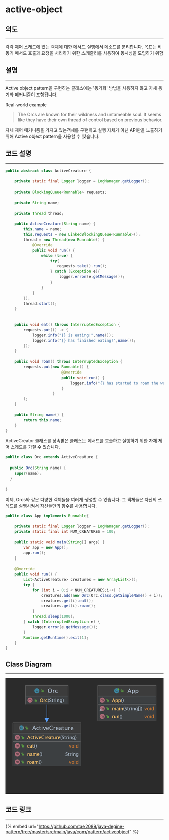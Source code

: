 # active-object

## 의도

---

각각 제어 스레드에 있는 객체에 대한 메서드 실행에서 메소드를 분리합니다. 목표는 비동기 메서드 호출과 요청을 처리하기 위한 스케줄러를 사용하여 동시성을 도입하기 위함

## 설명

---

Active object pattern을 구현하는 클래스에는 '동기화' 방법을 사용하지 않고 자체 동기화 메커니즘이 포함됩니다.

Real-world example

> The Orcs are known for their wildness and untameable soul. It seems like they have their own thread of control based on previous behavior.

자체 제어 매커니즘을 가지고 있는객체를 구현하고 실행 자체가 아닌 API만을 노출하기 위해 Active object pattern을 사용할 수 있습니다.

## 코드 설명

---

```java
public abstract class ActiveCreature {

    private static final Logger logger = LogManager.getLogger();

    private BlockingQueue<Runnable> requests;

    private String name;

    private Thread thread;

    public ActiveCreature(String name) {
        this.name = name;
        this.requests = new LinkedBlockingQueue<Runnable>();
        thread = new Thread(new Runnable() {
            @Override
            public void run() {
                while (true) {
                    try{
                       requests.take().run();
                    } catch (Exception e){
                        logger.error(e.getMessage());
                    }
                }
            }
        });
        thread.start();
    }


    public void eat() throws InterruptedException {
        requests.put(() -> {
            logger.info("{} is eating!",name());
            logger.info("{} has finished eating!",name());
        });
    }

    public void roam() throws InterruptedException {
        requests.put(new Runnable() {
                         @Override
                         public void run() {
                             logger.info("{} has started to roam the wastelands.",name());
                         }
                     }
        );
    }

    public String name() {
        return this.name;
    }
}

```

ActiveCreator 클래스를 상속받은 클래스는 메서드를 호출하고 실행하기 위한 자체 제어 스레드를 가질 수 있습니다.

```java
public class Orc extends ActiveCreature {

  public Orc(String name) {
    super(name);
  }

}
```

이제, Orcs와 같은 다양한 객체들을 여러개 생성할 수 있습니다.
그 객체들은 자신의 쓰레드를 실행시켜서 자신들만의 함수를 사용합니다.

```java
public class App implements Runnable{

    private static final Logger logger = LogManager.getLogger();
    private static final int NUM_CREATURES = 100;

    public static void main(String[] args) {
        var app = new App();
        app.run();
    }

    @Override
    public void run() {
        List<ActiveCreature> creatures = new ArrayList<>();
        try {
            for (int i = 0;i < NUM_CREATURES;i++) {
                creatures.add(new Orc(Orc.class.getSimpleName() + i));
                creatures.get(i).eat();
                creatures.get(i).roam();
            }
            Thread.sleep(1000);
        } catch (InterruptedException e) {
            logger.error(e.getMessage());
        }
        Runtime.getRuntime().exit(1);
    }
}
```

## Class Diagram

---

![diagram](../img/ActiveCreature.png)

## 코드 링크

---

{% embed url="https://github.com/tae2089/java-degine-pattern/tree/master/src/main/java/com/pattern/activeobject" %}
